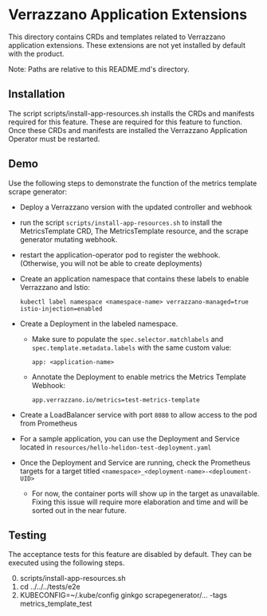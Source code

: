 # Verrazzano Application Extensions

This directory contains CRDs and templates related to Verrazzano application extensions.
These extensions are not yet installed by default with the product.

Note: Paths are relative to this README.md's directory.

## Installation
The script scripts/install-app-resources.sh installs the CRDs and manifests required for this feature.
These are required for this feature to function.
Once these CRDs and manifests are installed the Verrazzano Application Operator must be restarted.

## Demo
Use the following steps to demonstrate the function of the metrics template scrape generator:

- Deploy a Verrazzano version with the updated controller and webhook
  
- run the script `scripts/install-app-resources.sh`
  to install the MetricsTemplate CRD, The MetricsTemplate resource, and the scrape generator mutating webhook.
  
- restart the application-operator pod to register the webhook. 
  (Otherwise, you will not be able to create deployments)
  
- Create an application namespace that contains these labels to enable Verrazzano and Istio:
  
  `kubectl label namespace <namespace-name> verrazzano-managed=true istio-injection=enabled`
  
- Create a Deployment in the labeled namespace. 
  - Make sure to populate the `spec.selector.matchlabels` and `spec.template.metadata.labels` with the same custom value:
  
    `app: <application-name>`
  - Annotate the Deployment to enable metrics the Metrics Template Webhook:
    
    `app.verrazzano.io/metrics=test-metrics-template`
    
- Create a LoadBalancer service with port `8080` to allow access to the pod from Prometheus
  
- For a sample application, you can use the Deployment and Service located in `resources/hello-helidon-test-deployment.yaml`

- Once the Deployment and Service are running, check the Prometheus targets for a target titled `<namespace>_<deployment-name>-<deploument-UID>`
  - For now, the container ports will show up in the target as unavailable. 
    Fixing this issue will require more elaboration and time and will be sorted out in the near future.
    
## Testing
The acceptance tests for this feature are disabled by default.
They can be executed using the following steps.

0. scripts/install-app-resources.sh
0. cd ../../../tests/e2e
0. KUBECONFIG=~/.kube/config ginkgo scrapegenerator/... -tags metrics_template_test
